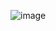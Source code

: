 
![image](https://user-images.githubusercontent.com/37501487/205084685-d4da634c-03a7-4302-ba8f-7568082ef727.png)
